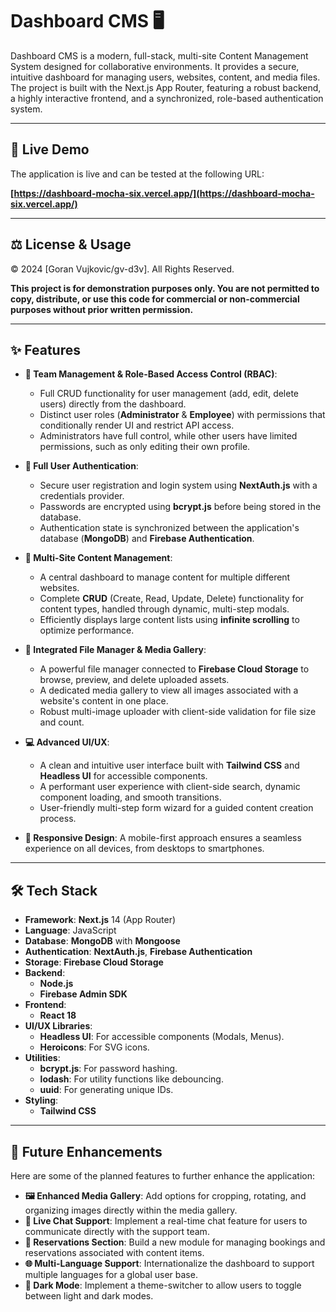 # Dashboard CMS 🖥️

Dashboard CMS is a modern, full-stack, multi-site Content Management System designed for collaborative environments. It provides a secure, intuitive dashboard for managing users, websites, content, and media files. The project is built with the Next.js App Router, featuring a robust backend, a highly interactive frontend, and a synchronized, role-based authentication system.

---

## 🚀 Live Demo

The application is live and can be tested at the following URL:

**[https://dashboard-mocha-six.vercel.app/](https://dashboard-mocha-six.vercel.app/)**

---

## ⚖️ License & Usage

© 2024 [Goran Vujkovic/gv-d3v]. All Rights Reserved.

**This project is for demonstration purposes only. You are not permitted to copy, distribute, or use this code for commercial or non-commercial purposes without prior written permission.**

---

## ✨ Features

* **👥 Team Management & Role-Based Access Control (RBAC)**:
    * Full CRUD functionality for user management (add, edit, delete users) directly from the dashboard.
    * Distinct user roles (**Administrator** & **Employee**) with permissions that conditionally render UI and restrict API access.
    * Administrators have full control, while other users have limited permissions, such as only editing their own profile.

* **🔐 Full User Authentication**:
    * Secure user registration and login system using **NextAuth.js** with a credentials provider.
    * Passwords are encrypted using **bcrypt.js** before being stored in the database.
    * Authentication state is synchronized between the application's database (**MongoDB**) and **Firebase Authentication**.

* **📝 Multi-Site Content Management**:
    * A central dashboard to manage content for multiple different websites.
    * Complete **CRUD** (Create, Read, Update, Delete) functionality for content types, handled through dynamic, multi-step modals.
    * Efficiently displays large content lists using **infinite scrolling** to optimize performance.

* **📂 Integrated File Manager & Media Gallery**:
    * A powerful file manager connected to **Firebase Cloud Storage** to browse, preview, and delete uploaded assets.
    * A dedicated media gallery to view all images associated with a website's content in one place.
    * Robust multi-image uploader with client-side validation for file size and count.

* **💻 Advanced UI/UX**:
    * A clean and intuitive user interface built with **Tailwind CSS** and **Headless UI** for accessible components.
    * A performant user experience with client-side search, dynamic component loading, and smooth transitions.
    * User-friendly multi-step form wizard for a guided content creation process.

* **📱 Responsive Design**: A mobile-first approach ensures a seamless experience on all devices, from desktops to smartphones.

---

## 🛠️ Tech Stack

* **Framework**: **Next.js** 14 (App Router)
* **Language**: JavaScript
* **Database**: **MongoDB** with **Mongoose**
* **Authentication**: **NextAuth.js**, **Firebase Authentication**
* **Storage**: **Firebase Cloud Storage**
* **Backend**:
    * **Node.js**
    * **Firebase Admin SDK**
* **Frontend**:
    * **React 18**
* **UI/UX Libraries**:
    * **Headless UI**: For accessible components (Modals, Menus).
    * **Heroicons**: For SVG icons.
* **Utilities**:
    * **bcrypt.js**: For password hashing.
    * **lodash**: For utility functions like debouncing.
    * **uuid**: For generating unique IDs.
* **Styling**:
    * **Tailwind CSS**

---

## 🚀 Future Enhancements

Here are some of the planned features to further enhance the application:

* **🖼️ Enhanced Media Gallery**: Add options for cropping, rotating, and organizing images directly within the media gallery.
* **💬 Live Chat Support**: Implement a real-time chat feature for users to communicate directly with the support team.
* **📅 Reservations Section**: Build a new module for managing bookings and reservations associated with content items.
* **🌐 Multi-Language Support**: Internationalize the dashboard to support multiple languages for a global user base.
* **🌙 Dark Mode**: Implement a theme-switcher to allow users to toggle between light and dark modes.
